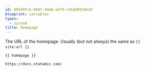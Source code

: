```yaml
---
id: 80599fcb-69df-4de8-ad79-c918d9919e24
blueprint: variables
types:
  - system
title: Homepage
---
```

The URL of the homepage. Usually (but not always) the same as `{{ site:url }}`.

```
{{ homepage }}
```

```html
https://docs.statamic.com/
```
